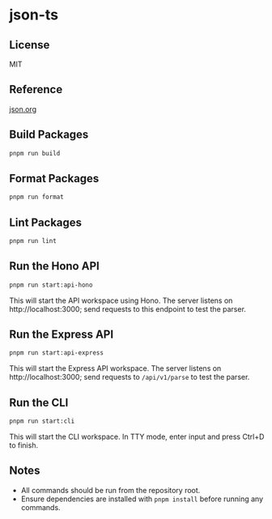 # json-ts

## License

MIT

## Reference

[json.org](http://json.org)

## Build Packages

```sh
pnpm run build
```

## Format Packages

```sh
pnpm run format
```

## Lint Packages

```sh
pnpm run lint
```

## Run the Hono API

```sh
pnpm run start:api-hono
```

This will start the API workspace using Hono. The server listens on http://localhost:3000; send requests to this endpoint to test the parser.

## Run the Express API

```sh
pnpm run start:api-express
```

This will start the Express API workspace. The server listens on http://localhost:3000; send requests to `/api/v1/parse` to test the parser.

## Run the CLI

```sh
pnpm run start:cli
```

This will start the CLI workspace. In TTY mode, enter input and press Ctrl+D to finish.

## Notes

- All commands should be run from the repository root.
- Ensure dependencies are installed with `pnpm install` before running any commands.
